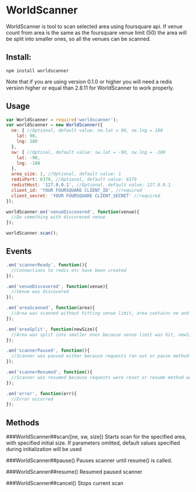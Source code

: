 WorldScanner
==============

WorldScanner is tool to scan selected area using foursquare api. If venue count from area is the same as the foursquare venue limit (50) the area will be split into smaller ones, so all the venues can be scanned.

Install:
--------
    npm install worldscanner
    
Note that if you are using version 0.1.0 or higher you will need a redis version higher or equal than 2.8.11 for WorldScanner to work properly.

Usage
-----------
```javascript
var WorldScanner = require('worldscanner');
var worldScanner = new WorldScanner({
  ne: { //Optional, default value: ne.lat = 90, ne.lng = 180
    lat: 90,
    lng: 180
  },
  sw: { //Optinal, default value: sw.lat = -90, sw.lng = -180
    lat: -90,
    lng: -180
  },
  area_size: 1, //Optional, default value: 1
  redisPort: 6379, //Optional, default value: 6379
  redistHost: '127.0.0.1', //Optional, default value: 127.0.0.1
  client_id: 'YOUR FOURSQUARE CLIENT_ID', //required
  client_secret: 'YOUR FOURSQUARE CLIENT_SECRET' //required
});

worldScanner.on('venueDiscovered', function(venue){
  //Do something with discoreved venue
});

worldScanner.scan();
```

Events
-----------
```javascript
.on('scannerReady', function(){
  //Connections to redis etc have been created
});

.on('venueDiscovered', function(venue){
  //Venue was discovered
});

.on('areaScanned', function(area){
  //Area was scanned without hitting venue limit, area contains ne and sw for the scanned area
});

.on('areaSplit', function(newSize){
  //Area was split into smaller ones because venue limit was hit, newSize is number of temporary scan size after split
});

.on('scannerPaused', function(){
  //Scanner was paused either because requests ran out or pause method was called
});

.on('scannerResumed', function(){
  //Scanner was resumed because requests were reset or resume method was called
});

.on('error', function(err){
  //Error occurred
});
```

Methods
-----------

###WorldScanner##scan([ne, sw, size])
Starts scan for the specified area, with specified initial size. If parameters omitted, default values specified during initialization will be used

###WorldScanner##pause()
Pauses scanner until resume() is called.

###WorldScanner##resume()
Resumed paused scanner

###WorldScanner##cancel()
Stops current scan
